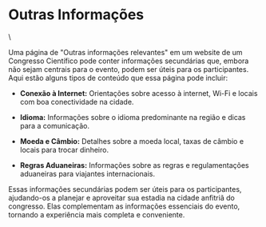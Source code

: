 # Outras Informações 
\

Uma página de "Outras informações relevantes" em um website de um Congresso Científico pode conter informações secundárias que, embora não sejam centrais para o evento, podem ser úteis para os participantes. Aqui estão alguns tipos de conteúdo que essa página pode incluir:

   
- **Conexão à Internet:** Orientações sobre acesso à internet, Wi-Fi e locais com boa conectividade na cidade.

- **Idioma:** Informações sobre o idioma predominante na região e dicas para a comunicação.
 
- **Moeda e Câmbio:** Detalhes sobre a moeda local, taxas de câmbio e locais para trocar dinheiro.
 
- **Regras Aduaneiras:** Informações sobre as regras e regulamentações aduaneiras para viajantes internacionais.

Essas informações secundárias podem ser úteis para os participantes, ajudando-os a planejar e aproveitar sua estadia na cidade anfitriã do congresso. Elas complementam as informações essenciais do evento, tornando a experiência mais completa e conveniente.
